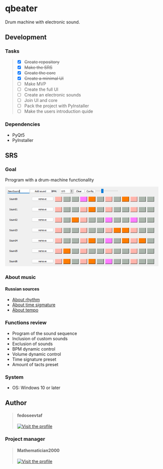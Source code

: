 # qbeater

Drum machine with electronic sound.

## Development

### Tasks

> - [X] ~~Create repository~~ 
> - [X] ~~Make the SRS~~
> - [X] ~~Create the core~~
> - [X] ~~Create a minimal UI~~
> - [ ] Make MVP
> - [ ] Create the full UI
> - [ ] Create an electronic sounds
> - [ ] Join UI and core
> - [ ] Pack the project with PyInstaller
> - [ ] Make the users introduction quide

### Dependencies

- PyQt5
- PyInstaller

## SRS

### Goal

Prrogram with a drum-machine functionality

![Preview](preview.png)

### About music

#### Russian sources

- [About rhythm](https://muz-teoretik.ru/ritm-i-metr-v-muzyke-chto-eto-takoe-i-zachem-oni-nuzhny/)
- [About time sigmature](https://muz-teoretik.ru/muzykalnyj-razmer/)
- [About tempo](https://muz-teoretik.ru/tempy-v-muzyke/)

### Functions review

- Program of the sound sequence
- Inclusion of custom sounds
- Exclusion of sounds
- BPM dynamic control
- Volume dynamic control
- Time signature preset
- Amount of tacts preset

### System

- OS: Windows 10 or later

## Author

> #### fedoseevtaf
> 
> [<img src='https://avatars.githubusercontent.com/u/76451152?s=400&u=695dc1d0ea82249a7418ae64f3554d6c77c10f09&v=4' alt='Visit the profile' width='100' height='100'/>](https://github.com/fedoseevtaf)

### Project manager

> #### Mathematician2000
>
>[<img src='https://avatars.githubusercontent.com/u/43710527?v=4' alt='Visit the profile' width='100' height='100'/>](https://github.com/Mathematician2000)
